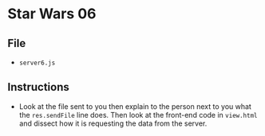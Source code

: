 # Star Wars 06

## File

* `server6.js`

## Instructions

* Look at the file sent to you then explain to the person next to you what the `res.sendFile` line does. Then look at the front-end code in `view.html` and dissect how it is requesting the data from the server.